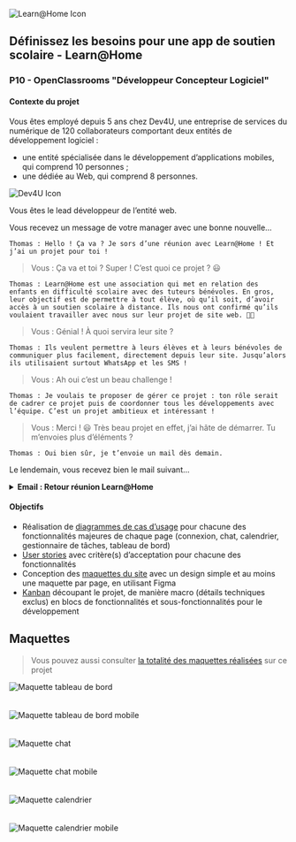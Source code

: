 ![Learn@Home Icon](/assets/Learn@Home%20Logo.PNG)

## Définissez les besoins pour une app de soutien scolaire - Learn@Home
### P10 - OpenClassrooms "Développeur Concepteur Logiciel"

#### Contexte du projet

Vous êtes employé depuis 5 ans chez Dev4U, une entreprise de services du numérique de 120 collaborateurs comportant deux entités de développement logiciel : 

- une entité spécialisée dans le développement d’applications mobiles, qui comprend 10 personnes ;
- une dédiée au Web, qui comprend 8 personnes.

![Dev4U Icon](/assets/Dev4U%20Logo.PNG)

Vous êtes le lead développeur de l’entité web.

Vous recevez un message de votre manager avec une bonne nouvelle…

`Thomas : Hello ! Ça va ? Je sors d’une réunion avec Learn@Home ! Et j’ai un projet pour toi !`

> Vous : Ça va et toi ? Super ! C’est quoi ce projet ? 😃

`Thomas : Learn@Home est une association qui met en relation des enfants en difficulté scolaire avec des tuteurs bénévoles. En gros, leur objectif est de permettre à tout élève, où qu’il soit, d’avoir accès à un soutien scolaire à distance. Ils nous ont confirmé qu’ils voulaient travailler avec nous sur leur projet de site web. 💪🚀`

> Vous : Génial ! À quoi servira leur site ?

`Thomas : Ils veulent permettre à leurs élèves et à leurs bénévoles de communiquer plus facilement, directement depuis leur site. Jusqu’alors ils utilisaient surtout WhatsApp et les SMS !`

> Vous : Ah oui c’est un beau challenge !

`Thomas : Je voulais te proposer de gérer ce projet : ton rôle serait de cadrer ce projet puis de coordonner tous les développements avec l’équipe. C’est un projet ambitieux et intéressant !`

> Vous : Merci ! 😃 Très beau projet en effet, j’ai hâte de démarrer. Tu m’envoies plus d’éléments ?

`Thomas : Oui bien sûr, je t’envoie un mail dès demain.`

Le lendemain, vous recevez bien le mail suivant...

<details><summary><b>Email : Retour réunion Learn@Home</b></summary>

```
De : Thomas
À : Vous
```

Hello, 

Comme promis je t’envoie plus d’informations, suite à la réunion que nous avons eue hier avec Learn@Home. 

> Learn@Home souhaite travailler avec nous sur toute la conception de son site web. 

Notre première étape est de bien définir les besoins client, avant de démarrer le développement logiciel pur. Nous avons prévu une nouvelle réunion dans quelques semaines, l’objectif est que tu leur présentes les éléments suivants : 

- Les diagrammes de cas d’usage pour chacune des fonctionnalités majeures de chaque page (connexion, chat, calendrier, gestionnaire de tâches, tableau de bord), pas besoin d’utiliser l’UML.

- Les user stories avec critère(s) d’acceptation pour chacune des fonctionnalités, partagées dans un format standard (PDF, DOCX, XLSX).

- Les maquettes du site avec un design simple et au moins une maquette par page (tu peux utiliser Figma ou Sketch et il faudra que tu expliques la navigation entre les pages pendant le meeting).

- Un Kanban découpant le projet, de manière macro (détails techniques exclus) en blocs de fonctionnalités et sous-fonctionnalités pour le développement. J’ai démarré le découpage dans [ce kanban](https://openclassrooms.notion.site/Dev4U-projet-Learn-Home-972828849f7947289c23756d323a6335) sur Notion, à toi de finir de compléter la colonne ”ANALYZE” sur le même modèle. Tu peux travailler sur Notion, Trello ou GitHub.

Je t’envoie [un document](./Notes_de_réunion.pdf) dans lequel j’ai synthétisé les attentes du client. Tu y trouveras nos prises de notes et quelques croquis. Bien sûr, il faudra fournir les maquettes pour desktop et mobile.

Pour les délais, pas de stress, on a réussi à négocier avec le client pour que tu aies suffisamment de temps pour concevoir tous les documents et préparer ta réunion.

Si tu as des questions, n’hésite pas !

Thomas
</details>

#### Objectifs
- Réalisation de [diagrammes de cas d’usage](./Diagramme_cas_usage.pdf) pour chacune des fonctionnalités majeures de chaque page (connexion, chat, calendrier, gestionnaire de tâches, tableau de bord)
- [User stories](./User_stories.pdf) avec critère(s) d’acceptation pour chacune des fonctionnalités
- Conception des [maquettes du site](./Maquettes_figma.pdf) avec un design simple et au moins une maquette par page, en utilisant Figma
- [Kanban](https://www.notion.so/Dev4U-Learn-Home-c77341f3343c42828d99cc564220e269?pvs=4) découpant le projet, de manière macro (détails techniques exclus) en blocs de fonctionnalités et sous-fonctionnalités pour le développement

## Maquettes

> Vous pouvez aussi consulter [la totalité des maquettes réalisées](./Maquettes_figma.pdf) sur ce projet

![Maquette tableau de bord](/assets/maquettes/Learn@Home.png)
<br/>
<br/>
<br/>
![Maquette tableau de bord mobile](/assets/maquettes/Learn@Home%202.png)
<br/>
<br/>
<br/>
![Maquette chat](/assets/maquettes/Learn@Home%203.png)
<br/>
<br/>
<br/>
![Maquette chat mobile](/assets/maquettes/Learn@Home%204.png)
<br/>
<br/>
<br/>
![Maquette calendrier](/assets/maquettes/Learn@Home%205.png)
<br/>
<br/>
<br/>
![Maquette calendrier mobile](/assets/maquettes/Learn@Home%206.png)
